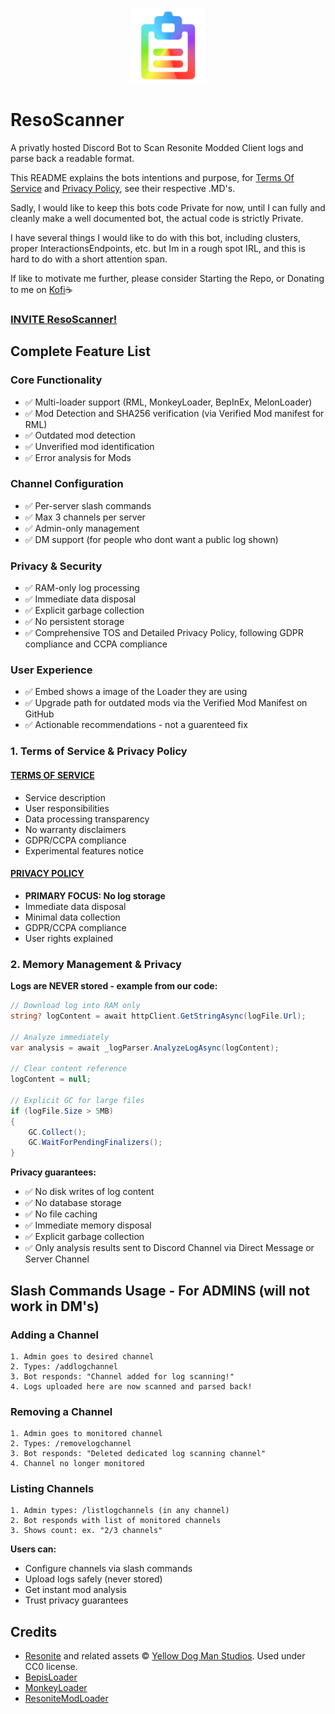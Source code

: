 <p align="center">
  <a href="#">
    <img src="https://raw.githubusercontent.com/nalathethird/ResoScanner/main/ResoScannerIcon.png" height="120">
  </a>
</p>

# ResoScanner
A privatly hosted Discord Bot to Scan Resonite Modded Client logs and parse back a readable format.

This README explains the bots intentions and purpose, for [Terms Of Service](https://github.com/nalathethird/ResoScanner/blob/main/TERMS_OF_SERVICE.md) and [Privacy Policy](https://yellowdogman.com/), see their respective .MD's.

Sadly, I would like to keep this bots code Private for now, until I can fully and cleanly make a well documented bot, the actual code is strictly Private. 

I have several things I would like to do with this bot, including clusters, proper InteractionsEndpoints, etc. but Im in a rough spot IRL, and this is hard to do with a short attention span.

If like to motivate me further, please consider Starting the Repo, or Donating to me on [Kofi](https://ko-fi.com/zeianala)☕

### [INVITE ResoScanner!](https://discord.com/oauth2/authorize?client_id=1431852171972051068)

## Complete Feature List

### Core Functionality
- ✅ Multi-loader support (RML, MonkeyLoader, BepInEx, MelonLoader)
- ✅ Mod Detection and SHA256 verification (via Verified Mod manifest for RML)
- ✅ Outdated mod detection
- ✅ Unverified mod identification
- ✅ Error analysis for Mods

### Channel Configuration
- ✅ Per-server slash commands
- ✅ Max 3 channels per server
- ✅ Admin-only management
- ✅ DM support (for people who dont want a public log shown)

### Privacy & Security
- ✅ RAM-only log processing
- ✅ Immediate data disposal
- ✅ Explicit garbage collection
- ✅ No persistent storage
- ✅ Comprehensive TOS and Detailed Privacy Policy, following GDPR compliance and CCPA compliance

### User Experience
- ✅ Embed shows a image of the Loader they are using
- ✅ Upgrade path for outdated mods via the Verified Mod Manifest on GitHub
- ✅ Actionable recommendations - not a guarenteed fix

### 1. Terms of Service & Privacy Policy

#### [TERMS OF SERVICE](https://github.com/nalathethird/ResoScanner/blob/main/TERMS_OF_SERVICE.md)
- Service description
- User responsibilities
- Data processing transparency
- No warranty disclaimers
- GDPR/CCPA compliance
- Experimental features notice

#### [PRIVACY POLICY](https://github.com/nalathethird/ResoScanner/blob/main/PRIVACY_POLICY.md)
- **PRIMARY FOCUS: No log storage**
- Immediate data disposal
- Minimal data collection
- GDPR/CCPA compliance
- User rights explained

### 2. Memory Management & Privacy
**Logs are NEVER stored - example from our code:**

```csharp
// Download log into RAM only
string? logContent = await httpClient.GetStringAsync(logFile.Url);

// Analyze immediately
var analysis = await _logParser.AnalyzeLogAsync(logContent);

// Clear content reference
logContent = null;

// Explicit GC for large files
if (logFile.Size > 5MB)
{
    GC.Collect();
    GC.WaitForPendingFinalizers();
}
```

**Privacy guarantees:**
- ✅ No disk writes of log content
- ✅ No database storage
- ✅ No file caching
- ✅ Immediate memory disposal
- ✅ Explicit garbage collection
- ✅ Only analysis results sent to Discord Channel via Direct Message or Server Channel

## Slash Commands Usage - For ADMINS (will not work in DM's)

### Adding a Channel
```
1. Admin goes to desired channel
2. Types: /addlogchannel
3. Bot responds: "Channel added for log scanning!"
4. Logs uploaded here are now scanned and parsed back!
```

### Removing a Channel
```
1. Admin goes to monitored channel
2. Types: /removelogchannel
3. Bot responds: "Deleted dedicated log scanning channel"
4. Channel no longer monitored
```

### Listing Channels
```
1. Admin types: /listlogchannels (in any channel)
2. Bot responds with list of monitored channels
3. Shows count: ex. "2/3 channels"
```

**Users can:**
- Configure channels via slash commands
- Upload logs safely (never stored)
- Get instant mod analysis
- Trust privacy guarantees

## Credits
- [Resonite](https://resonite.com/) and related assets © [Yellow Dog Man Studios](https://yellowdogman.com/). Used under CC0 license.
- [BepisLoader](https://github.com/ResoniteModding)
- [MonkeyLoader](https://github.com/ResoniteModdingGroup)
- [ResoniteModLoader](https://github.com/resonite-modding-group/)
